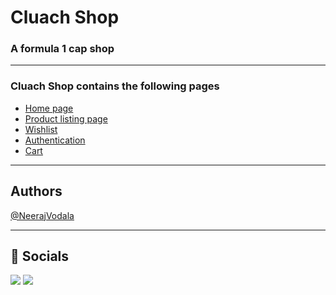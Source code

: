 # Cluach Shop
### A formula 1 cap shop

---

### Cluach Shop contains the following pages

- [Home page](https://cluachshop.netlify.app/)
- [Product listing page](https://cluachshop.netlify.app/pages/products.html)
- [Wishlist](https://cluachshop.netlify.app/pages/wishlist.html)
- [Authentication](https://cluachshop.netlify.app/pages/authentication/login.html)
- [Cart](https://cluachshop.netlify.app/pages/cart.html)

---

## Authors

[@NeerajVodala](https://github.com/NeerajVodala)

---

## 🔗 Socials

<a href="https://twitter.com/neerajvodala21"><img src="https://img.shields.io/badge/Twitter-1DA1F2?style=for-the-badge&logo=twitter&logoColor=white"/></a>
<a href="https://www.linkedin.com/in/neerajvodala/"><img src="https://img.shields.io/badge/LinkedIn-0077B5?style=for-the-badge&logo=linkedin&logoColor=white"/></a>
